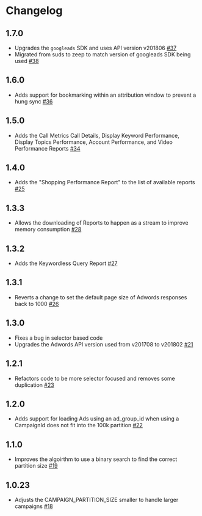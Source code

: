 # Changelog

## 1.7.0
  * Upgrades the `googleads` SDK and uses API version v201806 [#37](https://github.com/singer-io/tap-adwords/pull/37)
  * Migrated from suds to zeep to match version of googleads SDK being used [#38](https://github.com/singer-io/tap-adwords/pull/38)

## 1.6.0
  * Adds support for bookmarking within an attribution window to prevent a hung sync [#36](https://github.com/singer-io/tap-adwords/pull/36)

## 1.5.0
  * Adds the Call Metrics Call Details, Display Keyword Performance, Display Topics Performance, Account Performance, and Video Performance Reports [#34](https://github.com/singer-io/tap-adwords/pull/34)

## 1.4.0
  * Adds the "Shopping Performance Report" to the list of available reports [#25](https://github.com/singer-io/tap-adwords/pull/25)

## 1.3.3
  * Allows the downloading of Reports to happen as a stream to improve memory consumption [#28](https://github.com/singer-io/tap-adwords/pull/28)

## 1.3.2
  * Adds the Keywordless Query Report [#27](https://github.com/singer-io/tap-adwords/pull/27)

## 1.3.1
  * Reverts a change to set the default page size of Adwords responses back to 1000 [#26](https://github.com/singer-io/tap-adwords/pull/26)

## 1.3.0
  * Fixes a bug in selector based code
  * Upgrades the Adwords API version used from v201708 to v201802 [#21](https://github.com/singer-io/tap-adwords/pull/21)

## 1.2.1
  * Refactors code to be more selector focused and removes some duplication [#23](https://github.com/singer-io/tap-adwords/pull/23)

## 1.2.0
  * Adds support for loading Ads using an ad_group_id when using a CampaignId does not fit into the 100k partition [#22](https://github.com/singer-io/tap-adwords/pull/22)

## 1.1.0
  * Improves the algoirthm to use a binary search to find the correct partition size [#19](https://github.com/singer-io/tap-adwords/pull/19)

## 1.0.23
  * Adjusts the CAMPAIGN_PARTITION_SIZE smaller to handle larger campaigns [#18](https://github.com/singer-io/tap-adwords/pull/18)
